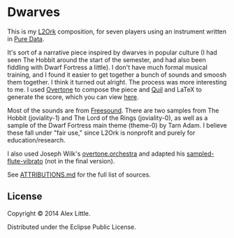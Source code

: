 # Dwarves

This is my [L2Ork](http://l2ork.music.vt.edu/main/) composition, for seven players using an instrument written in [Pure Data](http://puredata.info/).

It's sort of a narrative piece inspired by dwarves in popular culture (I had seen The Hobbit around the start of the semester, and had also been fiddling with Dwarf Fortress a little).
I don't have much formal musical training, and I found it easier to get together a bunch of sounds and smoosh them together.
I think it turned out alright.
The process was more interesting to me.
I used [Overtone](http://overtone.github.io) to compose the piece and [Quil](https://github.com/quil/quil) and LaTeX to generate the score, which you can view [here](https://github.com/alxlit/dwarves/blob/master/score.pdf?raw=true).

Most of the sounds are from [Freesound](http://freesound.org/).
There are two samples from The Hobbit (joviality-1) and The Lord of the Rings (joviality-0), as well as a sample of the Dwarf Fortress main theme (theme-0) by Tarn Adam.
I believe these fall under "fair use," since L2Ork is nonprofit and purely for education/research.

I also used Joseph Wilk's [overtone.orchestra](https://github.com/josephwilk/overtone.orchestra) and adapted his [sampled-flute-vibrato](http://blog.josephwilk.net/clojure/creating-instruments-with-overtone.html) (not in the final version).

See [ATTRIBUTIONS.md](http://github.com/alxlit/dwarves/blob/master/ATTRIBUTIONS.md) for the full list of sources.

## License

Copyright © 2014 Alex Little.

Distributed under the Eclipse Public License.

